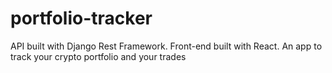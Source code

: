 # portfolio-tracker

API built with Django Rest Framework. Front-end built with React. An app to track your crypto portfolio and your trades
